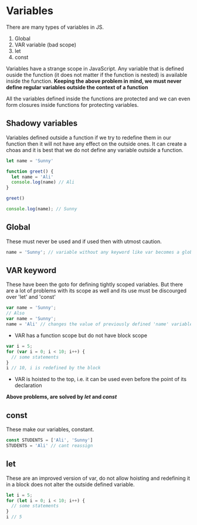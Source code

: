 
# Variables
There are many types of variables in JS.

1. Global
2. VAR variable (bad scope)
3. let
4. const

Variables have a strange scope in JavaScript. Any variable that is defined ouside the function (it does not matter if the function is nested) is available inside the function.
**Keeping the above problem in mind, we must never define regular variables outside the context of a function**

All the variables defined inside the functions are protected and we can even form closures inside functions for protecting variables.

## Shadowy variables
Variables defined outside a function if we try to redefine them in our function then it will not have any effect on the outside ones. It can create a choas and it is best that we do not define any variable outside a function.

```js
let name = 'Sunny'

function greet() {
  let name = 'Ali'
  console.log(name) // Ali
}

greet()

console.log(name); // Sunny
```

## Global
These must never be used and if used then with utmost caution.

```js
name = 'Sunny'; // variable without any keyword like var becomes a global variable, no matter where they are defined
```

## VAR keyword
These have been the goto for defining tightly scoped variables. But there are a lot of problems with its scope as well and its use must be discourged over 'let' and 'const'

```js
var name = 'Sunny';
// Also
var name = 'Sunny';
name = 'Ali' // changes the value of previously defined 'name' variable and does not define a new global variable

```
- VAR has a function scope but do not have block scope

```js
var i = 5;
for (var i = 0; i < 10; i++) {
  // some statements
}
i // 10, i is redefined by the block

```

- VAR is hoisted to the top, i.e. it can be used even before the point of its declaration

**Above problems, are solved by _let_ and _const_**

## const
These make our variables, constant.

```js
const STUDENTS = ['Ali', 'Sunny']
STUDENTS = 'Ali' // cant reassign

```

## let
These are an improved version of var, do not allow hoisting and redefining it in a block does not alter the outside defined variable.

```js
let i = 5;
for (let i = 0; i < 10; i++) {
  // some statements
}
i // 5
```
